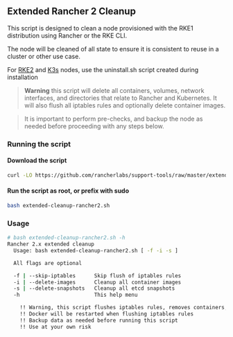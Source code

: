 ## Extended Rancher 2 Cleanup

This script is designed to clean a node provisioned with the RKE1 distribution using Rancher or the RKE CLI.

The node will be cleaned of all state to ensure it is consistent to reuse in a cluster or other use case.

For [RKE2](https://docs.rke2.io/install/uninstall) and [K3s](https://rancher.com/docs/k3s/latest/en/installation/uninstall/) nodes, use the uninstall.sh script created during installation

> **Warning** this script will delete all containers, volumes, network interfaces, and directories that relate to Rancher and Kubernetes. It will also flush all iptables rules and optionally delete container images.

> It is important to perform pre-checks, and backup the node as needed before proceeding with any steps below.

### Running the script

#### Download the script
```bash
curl -LO https://github.com/rancherlabs/support-tools/raw/master/extended-rancher-2-cleanup/extended-cleanup-rancher2.sh
```
#### Run the script as root, or prefix with sudo
```bash
bash extended-cleanup-rancher2.sh
```

### Usage

```bash
# bash extended-cleanup-rancher2.sh -h
Rancher 2.x extended cleanup
  Usage: bash extended-cleanup-rancher2.sh [ -f -i -s ]

  All flags are optional

  -f | --skip-iptables      Skip flush of iptables rules
  -i | --delete-images      Cleanup all container images
  -s | --delete-snapshots   Cleanup all etcd snapshots
  -h                        This help menu

    !! Warning, this script flushes iptables rules, removes containers, and all data specific to Kubernetes and Rancher
    !! Docker will be restarted when flushing iptables rules
    !! Backup data as needed before running this script
    !! Use at your own risk
```
